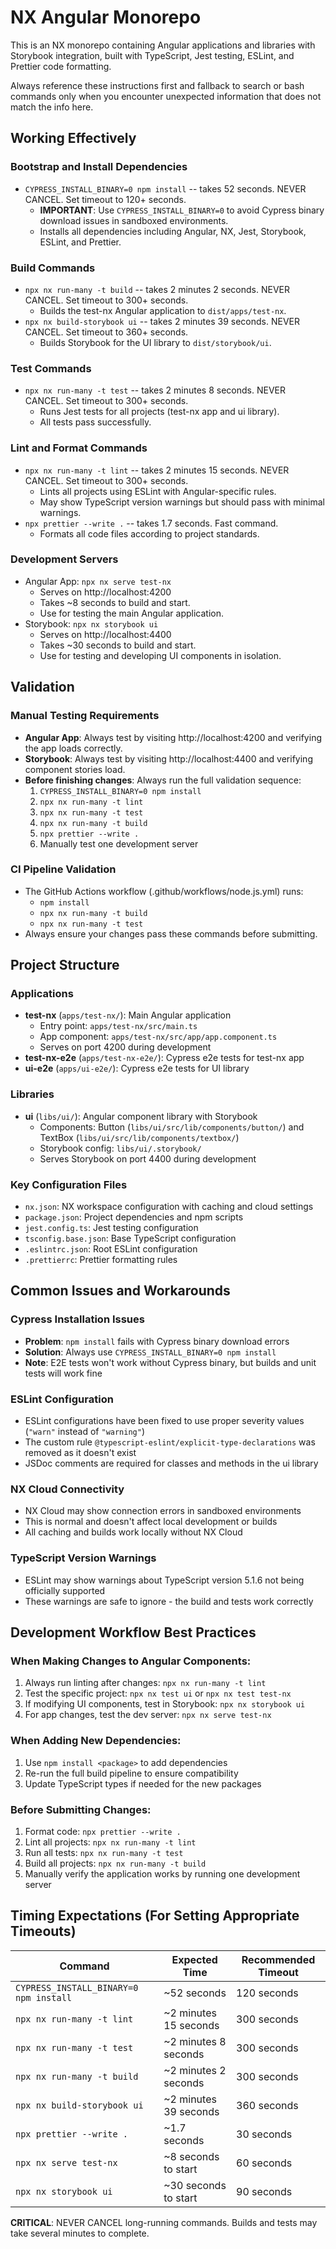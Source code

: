# NX Angular Monorepo
This is an NX monorepo containing Angular applications and libraries with Storybook integration, built with TypeScript, Jest testing, ESLint, and Prettier code formatting.

Always reference these instructions first and fallback to search or bash commands only when you encounter unexpected information that does not match the info here.

## Working Effectively

### Bootstrap and Install Dependencies
- `CYPRESS_INSTALL_BINARY=0 npm install` -- takes 52 seconds. NEVER CANCEL. Set timeout to 120+ seconds.
  - **IMPORTANT**: Use `CYPRESS_INSTALL_BINARY=0` to avoid Cypress binary download issues in sandboxed environments.
  - Installs all dependencies including Angular, NX, Jest, Storybook, ESLint, and Prettier.

### Build Commands
- `npx nx run-many -t build` -- takes 2 minutes 2 seconds. NEVER CANCEL. Set timeout to 300+ seconds.
  - Builds the test-nx Angular application to `dist/apps/test-nx`.
- `npx nx build-storybook ui` -- takes 2 minutes 39 seconds. NEVER CANCEL. Set timeout to 360+ seconds.
  - Builds Storybook for the UI library to `dist/storybook/ui`.

### Test Commands
- `npx nx run-many -t test` -- takes 2 minutes 8 seconds. NEVER CANCEL. Set timeout to 300+ seconds.
  - Runs Jest tests for all projects (test-nx app and ui library).
  - All tests pass successfully.

### Lint and Format Commands
- `npx nx run-many -t lint` -- takes 2 minutes 15 seconds. NEVER CANCEL. Set timeout to 300+ seconds.
  - Lints all projects using ESLint with Angular-specific rules.
  - May show TypeScript version warnings but should pass with minimal warnings.
- `npx prettier --write .` -- takes 1.7 seconds. Fast command.
  - Formats all code files according to project standards.

### Development Servers
- Angular App: `npx nx serve test-nx`
  - Serves on http://localhost:4200
  - Takes ~8 seconds to build and start.
  - Use for testing the main Angular application.
- Storybook: `npx nx storybook ui`  
  - Serves on http://localhost:4400
  - Takes ~30 seconds to build and start.
  - Use for testing and developing UI components in isolation.

## Validation

### Manual Testing Requirements
- **Angular App**: Always test by visiting http://localhost:4200 and verifying the app loads correctly.
- **Storybook**: Always test by visiting http://localhost:4400 and verifying component stories load.
- **Before finishing changes**: Always run the full validation sequence:
  1. `CYPRESS_INSTALL_BINARY=0 npm install`
  2. `npx nx run-many -t lint`
  3. `npx nx run-many -t test`
  4. `npx nx run-many -t build`
  5. `npx prettier --write .`
  6. Manually test one development server

### CI Pipeline Validation
- The GitHub Actions workflow (.github/workflows/node.js.yml) runs:
  - `npm install`
  - `npx nx run-many -t build`
  - `npx nx run-many -t test`
- Always ensure your changes pass these commands before submitting.

## Project Structure

### Applications
- **test-nx** (`apps/test-nx/`): Main Angular application
  - Entry point: `apps/test-nx/src/main.ts`
  - App component: `apps/test-nx/src/app/app.component.ts`
  - Serves on port 4200 during development
- **test-nx-e2e** (`apps/test-nx-e2e/`): Cypress e2e tests for test-nx app
- **ui-e2e** (`apps/ui-e2e/`): Cypress e2e tests for UI library

### Libraries
- **ui** (`libs/ui/`): Angular component library with Storybook
  - Components: Button (`libs/ui/src/lib/components/button/`) and TextBox (`libs/ui/src/lib/components/textbox/`)
  - Storybook config: `libs/ui/.storybook/`
  - Serves Storybook on port 4400 during development

### Key Configuration Files
- `nx.json`: NX workspace configuration with caching and cloud settings
- `package.json`: Project dependencies and npm scripts
- `jest.config.ts`: Jest testing configuration
- `tsconfig.base.json`: Base TypeScript configuration
- `.eslintrc.json`: Root ESLint configuration
- `.prettierrc`: Prettier formatting rules

## Common Issues and Workarounds

### Cypress Installation Issues
- **Problem**: `npm install` fails with Cypress binary download errors
- **Solution**: Always use `CYPRESS_INSTALL_BINARY=0 npm install`
- **Note**: E2E tests won't work without Cypress binary, but builds and unit tests will work fine

### ESLint Configuration
- ESLint configurations have been fixed to use proper severity values (`"warn"` instead of `"warning"`)
- The custom rule `@typescript-eslint/explicit-type-declarations` was removed as it doesn't exist
- JSDoc comments are required for classes and methods in the ui library

### NX Cloud Connectivity
- NX Cloud may show connection errors in sandboxed environments
- This is normal and doesn't affect local development or builds
- All caching and builds work locally without NX Cloud

### TypeScript Version Warnings
- ESLint may show warnings about TypeScript version 5.1.6 not being officially supported
- These warnings are safe to ignore - the build and tests work correctly

## Development Workflow Best Practices

### When Making Changes to Angular Components:
1. Always run linting after changes: `npx nx run-many -t lint`
2. Test the specific project: `npx nx test ui` or `npx nx test test-nx`
3. If modifying UI components, test in Storybook: `npx nx storybook ui`
4. For app changes, test the dev server: `npx nx serve test-nx`

### When Adding New Dependencies:
1. Use `npm install <package>` to add dependencies
2. Re-run the full build pipeline to ensure compatibility
3. Update TypeScript types if needed for the new packages

### Before Submitting Changes:
1. Format code: `npx prettier --write .`
2. Lint all projects: `npx nx run-many -t lint`
3. Run all tests: `npx nx run-many -t test`
4. Build all projects: `npx nx run-many -t build`
5. Manually verify the application works by running one development server

## Timing Expectations (For Setting Appropriate Timeouts)

| Command | Expected Time | Recommended Timeout |
|---------|---------------|---------------------|
| `CYPRESS_INSTALL_BINARY=0 npm install` | ~52 seconds | 120 seconds |
| `npx nx run-many -t lint` | ~2 minutes 15 seconds | 300 seconds |
| `npx nx run-many -t test` | ~2 minutes 8 seconds | 300 seconds |
| `npx nx run-many -t build` | ~2 minutes 2 seconds | 300 seconds |
| `npx nx build-storybook ui` | ~2 minutes 39 seconds | 360 seconds |
| `npx prettier --write .` | ~1.7 seconds | 30 seconds |
| `npx nx serve test-nx` | ~8 seconds to start | 60 seconds |
| `npx nx storybook ui` | ~30 seconds to start | 90 seconds |

**CRITICAL**: NEVER CANCEL long-running commands. Builds and tests may take several minutes to complete.